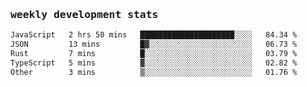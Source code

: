 <samp>
    <h3>weekly development stats</h3>
<!--START_SECTION:waka-->

```txt
JavaScript   2 hrs 50 mins   █████████████████████░░░░   84.34 %
JSON         13 mins         █▓░░░░░░░░░░░░░░░░░░░░░░░   06.73 %
Rust         7 mins          █░░░░░░░░░░░░░░░░░░░░░░░░   03.79 %
TypeScript   5 mins          ▓░░░░░░░░░░░░░░░░░░░░░░░░   02.82 %
Other        3 mins          ▒░░░░░░░░░░░░░░░░░░░░░░░░   01.76 %
```

<!--END_SECTION:waka-->
</samp>
